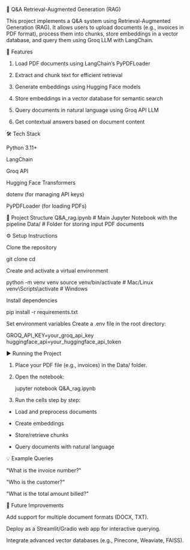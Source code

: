 

📘 Q&A Retrieval-Augmented Generation (RAG)

This project implements a Q&A system using Retrieval-Augmented Generation (RAG).
It allows users to upload documents (e.g., invoices in PDF format), process them into chunks, store embeddings in a vector database, and query them using Groq LLM with LangChain.

🚀 Features

1. Load PDF documents using LangChain’s PyPDFLoader

2. Extract and chunk text for efficient retrieval

3. Generate embeddings using Hugging Face models

4. Store embeddings in a vector database for semantic search

5. Query documents in natural language using Groq API LLM

6. Get contextual answers based on document content

🛠️ Tech Stack

Python 3.11+

LangChain

Groq API

Hugging Face Transformers

dotenv (for managing API keys)

PyPDFLoader (for loading PDFs)

📂 Project Structure
Q&A_rag.ipynb     # Main Jupyter Notebook with the pipeline
Data/             # Folder for storing input PDF documents

⚙️ Setup Instructions

Clone the repository

git clone <your-repo-url>
cd <repo-folder>


Create and activate a virtual environment

python -m venv venv
source venv/bin/activate   # Mac/Linux
venv\Scripts\activate      # Windows


Install dependencies

pip install -r requirements.txt


Set environment variables
Create a .env file in the root directory:

GROQ_API_KEY=your_groq_api_key
huggingface_api=your_huggingface_api_token

▶️ Running the Project

1. Place your PDF file (e.g., invoices) in the Data/ folder.

2. Open the notebook:

   jupyter notebook Q&A_rag.ipynb

3. Run the cells step by step:

* Load and preprocess documents

* Create embeddings

* Store/retrieve chunks

* Query documents with natural language

💡 Example Queries

"What is the invoice number?"

"Who is the customer?"

"What is the total amount billed?"

📌 Future Improvements

Add support for multiple document formats (DOCX, TXT).

Deploy as a Streamlit/Gradio web app for interactive querying.

Integrate advanced vector databases (e.g., Pinecone, Weaviate, FAISS).
